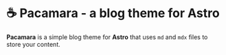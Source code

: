# ☕ Pacamara - a blog theme for Astro

**Pacamara** is a simple blog theme for **Astro** that uses `md` and `mdx` files to store your content.
